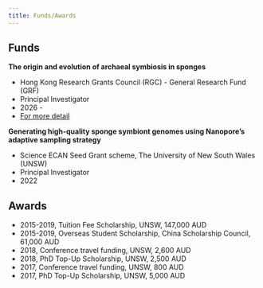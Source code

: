```yaml
---
title: Funds/Awards
---
```



## Funds

**The origin and evolution of archaeal symbiosis in sponges**

- Hong Kong Research Grants Council (RGC) - General Research Fund (GRF)
- Principal Investigator
- 2026 - 
- [For more detail](https://cerg1.ugc.edu.hk/cergprod/scrrm00542.jsp?proj_id=16103925&old_proj_id=null&proj_title=&isname=&ioname=weizhi&institution=&subject=&pages=1&year=&theSubmit=16103925)


**Generating high-quality sponge symbiont genomes using Nanopore’s adaptive sampling strategy**

- Science ECAN Seed Grant scheme, The University of New South Wales (UNSW)
- Principal Investigator
- 2022 


## Awards

- 2015-2019, Tuition Fee Scholarship, UNSW, 147,000 AUD
- 2015-2019, Overseas Student Scholarship, China Scholarship Council, 61,000 AUD
- 2018, Conference travel funding, UNSW, 2,600 AUD
- 2018, PhD Top-Up Scholarship, UNSW, 2,500 AUD
- 2017, Conference travel funding, UNSW, 800 AUD
- 2017, PhD Top-Up Scholarship, UNSW, 5,000 AUD


